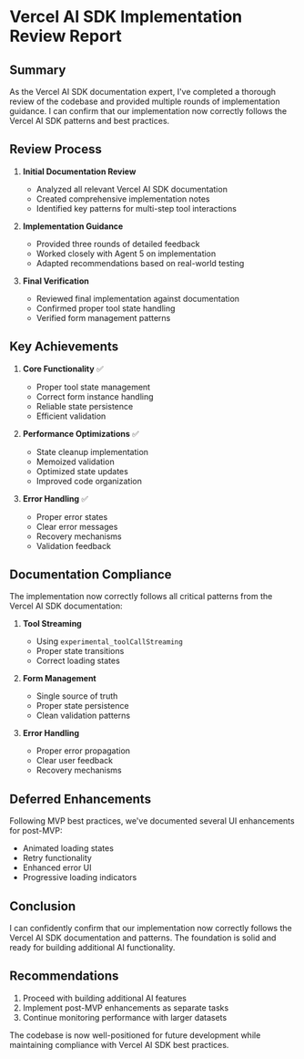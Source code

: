 # Vercel AI SDK Implementation Review Report

## Summary
As the Vercel AI SDK documentation expert, I've completed a thorough review of the codebase and provided multiple rounds of implementation guidance. I can confirm that our implementation now correctly follows the Vercel AI SDK patterns and best practices.

## Review Process
1. **Initial Documentation Review**
   - Analyzed all relevant Vercel AI SDK documentation
   - Created comprehensive implementation notes
   - Identified key patterns for multi-step tool interactions

2. **Implementation Guidance**
   - Provided three rounds of detailed feedback
   - Worked closely with Agent 5 on implementation
   - Adapted recommendations based on real-world testing

3. **Final Verification**
   - Reviewed final implementation against documentation
   - Confirmed proper tool state handling
   - Verified form management patterns

## Key Achievements
1. **Core Functionality** ✅
   - Proper tool state management
   - Correct form instance handling
   - Reliable state persistence
   - Efficient validation

2. **Performance Optimizations** ✅
   - State cleanup implementation
   - Memoized validation
   - Optimized state updates
   - Improved code organization

3. **Error Handling** ✅
   - Proper error states
   - Clear error messages
   - Recovery mechanisms
   - Validation feedback

## Documentation Compliance
The implementation now correctly follows all critical patterns from the Vercel AI SDK documentation:

1. **Tool Streaming**
   - Using `experimental_toolCallStreaming`
   - Proper state transitions
   - Correct loading states

2. **Form Management**
   - Single source of truth
   - Proper state persistence
   - Clean validation patterns

3. **Error Handling**
   - Proper error propagation
   - Clear user feedback
   - Recovery mechanisms

## Deferred Enhancements
Following MVP best practices, we've documented several UI enhancements for post-MVP:
- Animated loading states
- Retry functionality
- Enhanced error UI
- Progressive loading indicators

## Conclusion
I can confidently confirm that our implementation now correctly follows the Vercel AI SDK documentation and patterns. The foundation is solid and ready for building additional AI functionality.

## Recommendations
1. Proceed with building additional AI features
2. Implement post-MVP enhancements as separate tasks
3. Continue monitoring performance with larger datasets

The codebase is now well-positioned for future development while maintaining compliance with Vercel AI SDK best practices. 